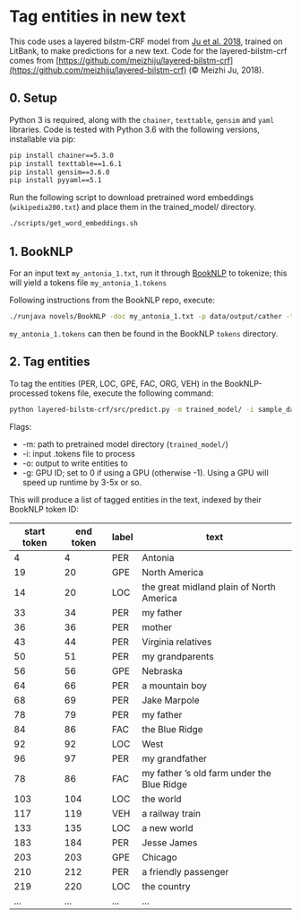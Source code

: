# Tag entities in new text

This code uses a layered bilstm-CRF model from [Ju et al. 2018](https://aclweb.org/anthology/N18-1131), trained on LitBank, to make predictions for a new text.  Code for the layered-bilstm-crf comes from [https://github.com/meizhiju/layered-bilstm-crf](https://github.com/meizhiju/layered-bilstm-crf) (&copy; Meizhi Ju, 2018).

## 0. Setup
Python 3 is required, along with the `chainer`, `texttable`, `gensim` and `yaml` libraries.  Code is tested with Python 3.6 with the following versions, installable via pip:

```sh
pip install chainer==5.3.0
pip install texttable==1.6.1
pip install gensim==3.6.0
pip install pyyaml==5.1
```

Run the following script to download pretrained word embeddings (`wikipedia200.txt`) and place them in the trained_model/ directory.

```sh
./scripts/get_word_embeddings.sh
```

## 1. BookNLP

For an input text `my_antonia_1.txt`, run it through [BookNLP](https://github.com/dbamman/book-nlp) to tokenize; this will yield a tokens file `my_antonia_1.tokens`

Following instructions from the BookNLP repo, execute:

```sh
./runjava novels/BookNLP -doc my_antonia_1.txt -p data/output/cather -tok tokens/my_antonia_1.tokens -f
```

`my_antonia_1.tokens` can then be found in the BookNLP `tokens` directory.

## 2. Tag entities

To tag the entities (PER, LOC, GPE, FAC, ORG, VEH) in the BookNLP-processed tokens file, execute the following command:

```sh
python layered-bilstm-crf/src/predict.py -m trained_model/ -i sample_data/my_antonia_1.tokens -o sample_data/my_antonia_1.entities -g -1
```

Flags:

* -m: path to pretrained model directory (`trained_model/`)
* -i: input .tokens file to process
* -o: output to write entities to
* -g: GPU ID; set to 0 if using a GPU (otherwise -1).  Using a GPU will speed up runtime by 3-5x or so.

This will produce a list of tagged entities in the text, indexed by their BookNLP token ID:

|start token|end token|label|text|
|---|---|---|---|
|4|4|PER|Antonia|
|19|20|GPE|North America|
|14|20|LOC|the great midland plain of North America|
|33|34|PER|my father|
|36|36|PER|mother|
|43|44|PER|Virginia relatives|
|50|51|PER|my grandparents|
|56|56|GPE|Nebraska|
|64|66|PER|a mountain boy|
|68|69|PER|Jake Marpole|
|78|79|PER|my father|
|84|86|FAC|the Blue Ridge|
|92|92|LOC|West|
|96|97|PER|my grandfather|
|78|86|FAC|my father ’s old farm under the Blue Ridge|
|103|104|LOC|the world|
|117|119|VEH|a railway train|
|133|135|LOC|a new world|
|183|184|PER|Jesse James|
|203|203|GPE|Chicago|
|210|212|PER|a friendly passenger|
|219|220|LOC|the country|
|...|...|...|...|

